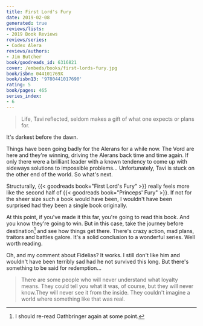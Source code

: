 ```yaml
---
title: First Lord's Fury
date: 2019-02-08
generated: true
reviews/lists:
- 2019 Book Reviews
reviews/series:
- Codex Alera
reviews/authors:
- Jim Butcher
book/goodreads_id: 6316821
cover: /embeds/books/first-lords-fury.jpg
book/isbn: 044101769X
book/isbn13: '9780441017690'
rating: 5
book/pages: 465
series_index:
- 6
---
```

> Life, Tavi reflected, seldom makes a gift of what one expects or plans for.

It's darkest before the dawn.  

<!--more-->

Things have been going badly for the Alerans for a while now. The Vord are here and they're winning, driving the Alerans back time and time again. If only there were a brilliant leader with a known tendency to come up with sideways solutions to impossible problems... Unfortunately, Tavi is stuck on the other end of the world. So what's next.  

Structurally, {{< goodreads book="First Lord's Fury" >}} really feels more like the second half of {{< goodreads book="Princeps' Fury" >}}. If not for the sheer size such a book would have been, I wouldn't have been surprised had they been a single book originally.  

At this point, if you've made it this far, you're going to read this book. And you know they're going to win. But in this case, take the journey before destination[^oath] and see how things get there. There's crazy action, mad plans, traitors and battles galore. It's a solid conclusion to a wonderful series. Well worth reading.  

Oh, and my comment about Fidelias? It works. I still don't like him and wouldn't have been terribly sad had he not survived this long. But there's something to be said for redemption...  

> There are some people who will never understand what loyalty means. They could tell you what it was, of course, but they will never know.They will never see it from the inside. They couldn't imagine a world where something like that was real.

[^oath]: I should re-read Oathbringer again at some point.